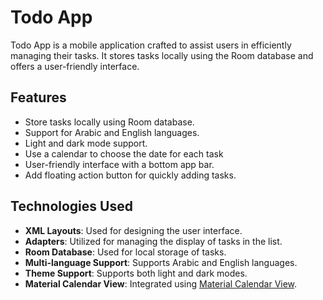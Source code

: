# Todo App

Todo App is a mobile application crafted to assist users in efficiently managing their tasks. It stores tasks locally using the Room database and offers a user-friendly interface.

## Features

- Store tasks locally using Room database.
- Support for Arabic and English languages.
- Light and dark mode support.
- Use a calendar to choose the date for each task
- User-friendly interface with a bottom app bar.
- Add floating action button for quickly adding tasks.

## Technologies Used

- **XML Layouts**: Used for designing the user interface.
- **Adapters**: Utilized for managing the display of tasks in the list.
- **Room Database**: Used for local storage of tasks.
- **Multi-language Support**: Supports Arabic and English languages.
- **Theme Support**: Supports both light and dark modes.
- **Material Calendar View**: Integrated using [Material Calendar View](https://github.com/prolificinteractive/material-calendarview).

